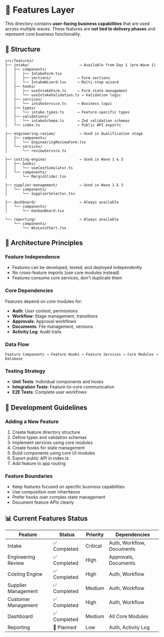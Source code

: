 # 🎯 Features Layer

This directory contains **user-facing business capabilities** that are used across multiple waves. These features are **not tied to delivery phases** and represent core business functionality.

## 📁 Structure

```
src/features/
├── intake/                       → Available from Day 1 (pre-Wave 1)
│   ├── components/
│   │   ├── IntakeForm.tsx
│   │   ├── sections/            → Form sections
│   │   └── IntakeWizard.tsx     → Multi-step wizard
│   ├── hooks/
│   │   ├── useIntakeForm.ts     → Form state management
│   │   └── useIntakeValidation.ts → Validation logic
│   ├── services/
│   │   └── intakeService.ts     → Business logic
│   ├── types/
│   │   └── intake.types.ts      → Feature-specific types
│   ├── validations/
│   │   └── intakeSchema.ts      → Zod validation schemas
│   └── index.ts                 → Public API exports

├── engineering-review/           → Used in Qualification stage
│   ├── components/
│   │   └── EngineeringReviewForm.tsx
│   └── services/
│       └── reviewService.ts

├── costing-engine/               → Used in Wave 1 & 3
│   ├── hooks/
│   │   └── useCostSimulator.ts
│   └── components/
│       └── MarginSlider.tsx

├── supplier-management/          → Used in Wave 1 & 3
│   └── components/
│       └── SupplierSelector.tsx

├── dashboard/                    → Always available
│   └── components/
│       └── KanbanBoard.tsx

└── reporting/                    → Always available
    └── components/
        └── WinLossChart.tsx
```

## 🔧 Architecture Principles

### **Feature Independence**
- Features can be developed, tested, and deployed independently
- No cross-feature imports (use core modules instead)
- Features consume core services, don't duplicate them

### **Core Dependencies**
Features depend on core modules for:
- **Auth**: User context, permissions
- **Workflow**: Stage management, transitions
- **Approvals**: Approval workflows
- **Documents**: File management, versions
- **Activity Log**: Audit trails

### **Data Flow**
```
Feature Components → Feature Hooks → Feature Services → Core Modules → Database
```

### **Testing Strategy**
- **Unit Tests**: Individual components and hooks
- **Integration Tests**: Feature-to-core communication
- **E2E Tests**: Complete user workflows

## 🚀 Development Guidelines

### **Adding a New Feature**
1. Create feature directory structure
2. Define types and validation schemas
3. Implement services using core modules
4. Create hooks for state management
5. Build components using core UI modules
6. Export public API in index.ts
7. Add feature to app routing

### **Feature Boundaries**
- Keep features focused on specific business capabilities
- Use composition over inheritance
- Prefer hooks over complex state management
- Document feature APIs clearly

## 📊 Current Features Status

| Feature             | Status      | Priority | Dependencies              |
| ------------------- | ----------- | -------- | ------------------------- |
| Intake              | ✅ Completed | Critical | Auth, Workflow, Documents |
| Engineering Review  | ✅ Completed | High     | Approvals, Documents      |
| Costing Engine      | ✅ Completed | High     | Auth, Workflow            |
| Supplier Management | ✅ Completed | Medium   | Auth, Workflow            |
| Customer Management | ✅ Completed | High     | Auth, Workflow            |
| Dashboard           | ✅ Completed | Medium   | All Core Modules          |
| Reporting           | 🔄 Planned   | Low      | Auth, Activity Log        |
